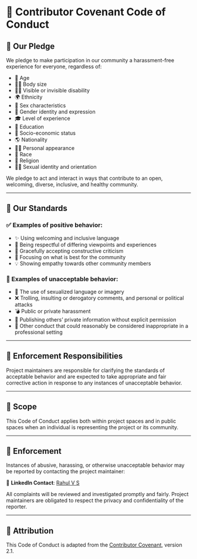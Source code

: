 # 🤝 Contributor Covenant Code of Conduct

## 👥 Our Pledge

We pledge to make participation in our community a harassment-free experience for everyone, regardless of:

- 🧓 Age
- 🏋️‍♀️ Body size
- 🧑‍🦯 Visible or invisible disability
- 🌍 Ethnicity
- 🧬 Sex characteristics
- 🌈 Gender identity and expression
- 🎓 Level of experience
- 🏫 Education
- 💸 Socio-economic status
- 🌎 Nationality
- 🧑‍🎤 Personal appearance
- 👤 Race
- 🙏 Religion
- 🏳️‍🌈 Sexual identity and orientation

We pledge to act and interact in ways that contribute to an open, welcoming, diverse, inclusive, and healthy community.

---

## 💬 Our Standards

### ✅ Examples of positive behavior:

- ✨ Using welcoming and inclusive language  
- 🤝 Being respectful of differing viewpoints and experiences  
- 🧠 Gracefully accepting constructive criticism  
- 📢 Focusing on what is best for the community  
- 💡 Showing empathy towards other community members  

### 🚫 Examples of unacceptable behavior:

- 🛑 The use of sexualized language or imagery  
- ❌ Trolling, insulting or derogatory comments, and personal or political attacks  
- 💣 Public or private harassment  
- 🔐 Publishing others’ private information without explicit permission  
- 🚫 Other conduct that could reasonably be considered inappropriate in a professional setting  

---

## 🔧 Enforcement Responsibilities

Project maintainers are responsible for clarifying the standards of acceptable behavior and are expected to take appropriate and fair corrective action in response to any instances of unacceptable behavior.

---

## 📝 Scope

This Code of Conduct applies both within project spaces and in public spaces when an individual is representing the project or its community.

---

## 🚨 Enforcement

Instances of abusive, harassing, or otherwise unacceptable behavior may be reported by contacting the project maintainer:

📇 **LinkedIn Contact**: [Rahul V S](https://www.linkedin.com/in/rahul-v-s/)

All complaints will be reviewed and investigated promptly and fairly. Project maintainers are obligated to respect the privacy and confidentiality of the reporter.

---

## 📜 Attribution

This Code of Conduct is adapted from the [Contributor Covenant](https://www.contributor-covenant.org), version 2.1.
